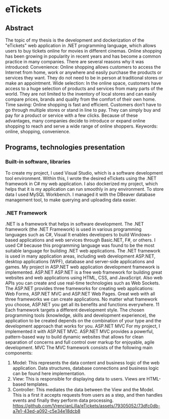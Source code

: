 # eTickets
## Abstract
The topic of my thesis is the development and dockerization of the "eTickets" web
application in .NET programming language, which allows users to buy tickets online for
movies in different cinemas. Online shopping has been growing in popularity in recent
years and has become a common practice in many companies. There are several reasons
why it was introduced:
Convenience: Online shopping allows customers to access the Internet from home,
work or anywhere and easily purchase the products or services they want. They do not
need to be in person at traditional stores or make an appointment.
Wide selection: In the online space, customers have access to a huge selection of
products and services from many parts of the world. They are not limited to the inventory
of local stores and can easily compare prices, brands and quality from the comfort of their
own home.
Time saving: Online shopping is fast and efficient. Customers don’t have to go
through multiple stores or stand in line to pay. They can simply buy and pay for a
product or service with a few clicks.
Because of these advantages, many companies decide to introduce or expand online
shopping to reach and serve a wide range of online shoppers.
Keywords: online, shopping, convenience.

## Programs, technologies presentation
### Built-in software, libraries
To create my project, I used Visual Studio, which is a software development tool
environment. Within this, I wrote the desired eTickets using the .NET framework in C#
my web application. I also dockerized my project, which helps that it is
my application can run smoothly in any environment. To store data
I used MySQL Workbench. I managed it with the DBeaver database management tool,
to make querying and uploading data easier.
### .NET Framework
.NET is a framework that helps in software development. The .NET framework (the .NET Framework) is used in various programming languages such as C#, Visual
It enables developers to build Windows-based applications and web services through Basic.NET, F#, or others. I used C# because this
programming language was found to be the most suitable language for building .NET web applications.
The .NET framework is used in many application areas, including web development ASP.NET, desktop applications (WPF), database and server-side applications and games. My project in ASP.NET web application development framework
is implemented.
ASP.NET
ASP.NET is a free web framework for building great websites and web applications using HTML, CSS, and JavaScript. Also web APIs
you can create and use real-time technologies such as Web Sockets. The
ASP.NET provides three frameworks for creating web applications: Web Forms,
ASP.NET MVC and ASP.NET Web Pages. Great web with all three frameworks
we can create applications. No matter what framework you choose, ASP.NET
you get all its benefits and functions everywhere.
11
Each framework targets a different development style. The chosen programming tools (knowledge, skills and development experience), the application to be created
depends on the combination of your type and the development approach that works for you.
ASP.NET MVC
For my project, I implemented it with ASP.NET MVC. ASP.NET MVC provides a powerful, pattern-based way to build dynamic websites that allows for clean separation of concerns and full control over markup
for enjoyable, agile development.
MVC
The MVC framework consists of the following main components:
1. Model: This represents the data content and business logic of the web application. Data structures, database connections and business logic can be found here
implementation.
2. View: This is responsible for displaying data to users. Views are HTML-based templates.
3. Controller: This mediates the data between the View and the Model. This is a first
it accepts requests from users as a step, and then handles events
and finally they perform data processing.
https://github.com/VrencianLilla/eTickets/assets/79305052/73dfc0db-a7e1-43ed-a092-c5e34e18dcb8

